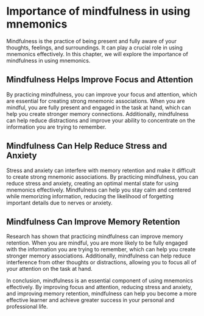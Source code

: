 # Importance of mindfulness in using mnemonics

Mindfulness is the practice of being present and fully aware of your thoughts, feelings, and surroundings. It can play a crucial role in using mnemonics effectively. In this chapter, we will explore the importance of mindfulness in using mnemonics.

Mindfulness Helps Improve Focus and Attention
---------------------------------------------

By practicing mindfulness, you can improve your focus and attention, which are essential for creating strong mnemonic associations. When you are mindful, you are fully present and engaged in the task at hand, which can help you create stronger memory connections. Additionally, mindfulness can help reduce distractions and improve your ability to concentrate on the information you are trying to remember.

Mindfulness Can Help Reduce Stress and Anxiety
----------------------------------------------

Stress and anxiety can interfere with memory retention and make it difficult to create strong mnemonic associations. By practicing mindfulness, you can reduce stress and anxiety, creating an optimal mental state for using mnemonics effectively. Mindfulness can help you stay calm and centered while memorizing information, reducing the likelihood of forgetting important details due to nerves or anxiety.

Mindfulness Can Improve Memory Retention
----------------------------------------

Research has shown that practicing mindfulness can improve memory retention. When you are mindful, you are more likely to be fully engaged with the information you are trying to remember, which can help you create stronger memory associations. Additionally, mindfulness can help reduce interference from other thoughts or distractions, allowing you to focus all of your attention on the task at hand.

In conclusion, mindfulness is an essential component of using mnemonics effectively. By improving focus and attention, reducing stress and anxiety, and improving memory retention, mindfulness can help you become a more effective learner and achieve greater success in your personal and professional life.
